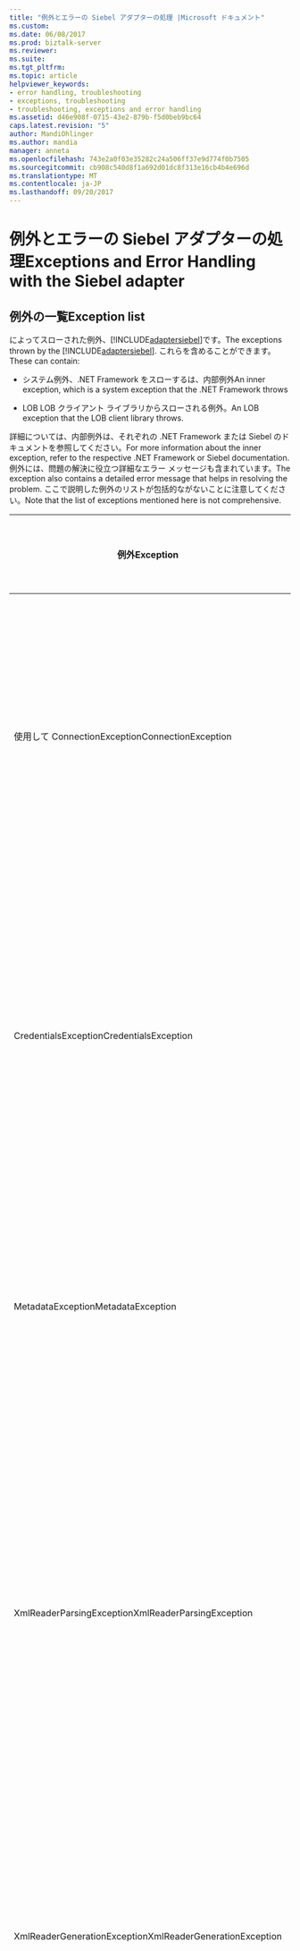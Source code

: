 ```yaml
---
title: "例外とエラーの Siebel アダプターの処理 |Microsoft ドキュメント"
ms.custom: 
ms.date: 06/08/2017
ms.prod: biztalk-server
ms.reviewer: 
ms.suite: 
ms.tgt_pltfrm: 
ms.topic: article
helpviewer_keywords:
- error handling, troubleshooting
- exceptions, troubleshooting
- troubleshooting, exceptions and error handling
ms.assetid: d46e908f-0715-43e2-879b-f5d0beb9bc64
caps.latest.revision: "5"
author: MandiOhlinger
ms.author: mandia
manager: anneta
ms.openlocfilehash: 743e2a0f03e35282c24a506ff37e9d774f0b7505
ms.sourcegitcommit: cb908c540d8f1a692d01dc8f313e16cb4b4e696d
ms.translationtype: MT
ms.contentlocale: ja-JP
ms.lasthandoff: 09/20/2017
---
```

# <a name="exceptions-and-error-handling-with-the-siebel-adapter"></a><span data-ttu-id="06d7e-102">例外とエラーの Siebel アダプターの処理</span><span class="sxs-lookup"><span data-stu-id="06d7e-102">Exceptions and Error Handling with the Siebel adapter</span></span>
## <a name="exception-list"></a><span data-ttu-id="06d7e-103">例外の一覧</span><span class="sxs-lookup"><span data-stu-id="06d7e-103">Exception list</span></span>
<span data-ttu-id="06d7e-104">によってスローされた例外、[!INCLUDE[adaptersiebel](../../includes/adaptersiebel-md.md)]です。</span><span class="sxs-lookup"><span data-stu-id="06d7e-104">The exceptions thrown by the [!INCLUDE[adaptersiebel](../../includes/adaptersiebel-md.md)].</span></span> <span data-ttu-id="06d7e-105">これらを含めることができます。</span><span class="sxs-lookup"><span data-stu-id="06d7e-105">These can contain:</span></span>  
  
-   <span data-ttu-id="06d7e-106">システム例外、.NET Framework をスローするは、内部例外</span><span class="sxs-lookup"><span data-stu-id="06d7e-106">An inner exception, which is a system exception that the .NET Framework throws</span></span>  
  
-   <span data-ttu-id="06d7e-107">LOB LOB クライアント ライブラリからスローされる例外。</span><span class="sxs-lookup"><span data-stu-id="06d7e-107">An LOB exception that the LOB client library throws.</span></span>  
  
 <span data-ttu-id="06d7e-108">詳細については、内部例外は、それぞれの .NET Framework または Siebel のドキュメントを参照してください。</span><span class="sxs-lookup"><span data-stu-id="06d7e-108">For more information about the inner exception, refer to the respective .NET Framework or Siebel documentation.</span></span> <span data-ttu-id="06d7e-109">例外には、問題の解決に役立つ詳細なエラー メッセージも含まれています。</span><span class="sxs-lookup"><span data-stu-id="06d7e-109">The exception also contains a detailed error message that helps in resolving the problem.</span></span> <span data-ttu-id="06d7e-110">ここで説明した例外のリストが包括的ながないことに注意してください。</span><span class="sxs-lookup"><span data-stu-id="06d7e-110">Note that the list of exceptions mentioned here is not comprehensive.</span></span>  
  
|<span data-ttu-id="06d7e-111">例外</span><span class="sxs-lookup"><span data-stu-id="06d7e-111">Exception</span></span>|<span data-ttu-id="06d7e-112">考えられる原因/エラーの説明</span><span class="sxs-lookup"><span data-stu-id="06d7e-112">Possible Cause/Error Description</span></span>|  
|---------------|---------------------------------------|  
|<span data-ttu-id="06d7e-113">使用して ConnectionException</span><span class="sxs-lookup"><span data-stu-id="06d7e-113">ConnectionException</span></span>|<span data-ttu-id="06d7e-114">アダプターは、Siebel システムへの既存の接続を閉じたり、接続を確立することがない場合、この例外をスローします。</span><span class="sxs-lookup"><span data-stu-id="06d7e-114">The adapter throws this exception if it is unable to establish a connection or close an existing connection to a Siebel system.</span></span>|  
|<span data-ttu-id="06d7e-115">CredentialsException</span><span class="sxs-lookup"><span data-stu-id="06d7e-115">CredentialsException</span></span>|<span data-ttu-id="06d7e-116">アダプターは、ユーザー名またはパスワード、Siebel システムへの接続にアダプタのクライアントが指定されていない場合、この例外をスローします。</span><span class="sxs-lookup"><span data-stu-id="06d7e-116">The adapter throws this exception if the adapter client does not specify a user name or password to connect to a Siebel system.</span></span>|  
|<span data-ttu-id="06d7e-117">MetadataException</span><span class="sxs-lookup"><span data-stu-id="06d7e-117">MetadataException</span></span>|<span data-ttu-id="06d7e-118">アダプターは、Siebel の成果物のためのメタデータの取得に失敗した場合は、この例外をスローします。</span><span class="sxs-lookup"><span data-stu-id="06d7e-118">The adapter throws this exception if it fails to retrieve metadata for Siebel artifacts.</span></span>|  
|<span data-ttu-id="06d7e-119">XmlReaderParsingException</span><span class="sxs-lookup"><span data-stu-id="06d7e-119">XmlReaderParsingException</span></span>|<span data-ttu-id="06d7e-120">アダプターは、Siebel システムでは操作を呼び出すをクライアント側アダプターによって提供される入力情報が不完全か、または正しくない場合、この例外をスローします。</span><span class="sxs-lookup"><span data-stu-id="06d7e-120">The adapter throws this exception if the input information provided by the adapter clients to invoke an operation in the Siebel system, is either incomplete or incorrect.</span></span>|  
|<span data-ttu-id="06d7e-121">XmlReaderGenerationException</span><span class="sxs-lookup"><span data-stu-id="06d7e-121">XmlReaderGenerationException</span></span>|<span data-ttu-id="06d7e-122">アダプターは、Siebel システムで実行される操作の出力を生成することがない場合、この例外をスローします。</span><span class="sxs-lookup"><span data-stu-id="06d7e-122">The adapter throws this exception if it is unable to generate output for an operation executed in a Siebel system.</span></span>|  
|<span data-ttu-id="06d7e-123">TargetSystemException</span><span class="sxs-lookup"><span data-stu-id="06d7e-123">TargetSystemException</span></span>|<span data-ttu-id="06d7e-124">場合、アダプターがこの例外をスローするアダプターを使用して、Siebel COM API で、例外をスロー、Siebel システムとのインターフェイスです。</span><span class="sxs-lookup"><span data-stu-id="06d7e-124">The adapter throws this exception if the Siebel COM API, which the adapter uses to interface with the Siebel system, throws an exception.</span></span> <span data-ttu-id="06d7e-125">内部例外には、Siebel COM API によってスローされる例外が含まれています。</span><span class="sxs-lookup"><span data-stu-id="06d7e-125">The inner exception contains the exception thrown by the Siebel COM API.</span></span>|  
  
## <a name="see-also"></a><span data-ttu-id="06d7e-126">参照</span><span class="sxs-lookup"><span data-stu-id="06d7e-126">See Also</span></span>  
 <span data-ttu-id="06d7e-127">[Siebel eBusiness Applications の BizTalk アダプターを理解します。](../../adapters-and-accelerators/adapter-siebel/understand-biztalk-adapter-for-siebel-ebusiness-applications.md) </span><span class="sxs-lookup"><span data-stu-id="06d7e-127">[Understand BizTalk Adapter for Siebel eBusiness Applications](../../adapters-and-accelerators/adapter-siebel/understand-biztalk-adapter-for-siebel-ebusiness-applications.md) </span></span>  
[<span data-ttu-id="06d7e-128">Siebel アダプターをトラブルシューティングします。</span><span class="sxs-lookup"><span data-stu-id="06d7e-128">Troubleshoot the Siebel adapter</span></span>](../../adapters-and-accelerators/adapter-siebel/troubleshoot-the-siebel-adapter.md)
